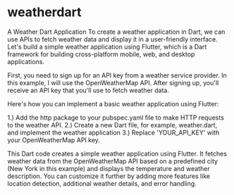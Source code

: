 # weatherdart
A Weather Dart Application
To create a weather application in Dart, we can use APIs to fetch weather data and display it in a user-friendly interface. Let's build a simple weather application using Flutter, which is a Dart framework for building cross-platform mobile, web, and desktop applications.

First, you need to sign up for an API key from a weather service provider. In this example, I will use the OpenWeatherMap API. After signing up, you'll receive an API key that you'll use to fetch weather data.

Here's how you can implement a basic weather application using Flutter:

1.) Add the http package to your pubspec.yaml file to make HTTP requests to the weather API.
2.) Create a new Dart file, for example, weather.dart, and implement the weather application
3.) Replace 'YOUR_API_KEY' with your OpenWeatherMap API key.

This Dart code creates a simple weather application using Flutter. It fetches weather data from the OpenWeatherMap API based on a predefined city (New York in this example) and displays the temperature and weather description. You can customize it further by adding more features like location detection, additional weather details, and error handling.





